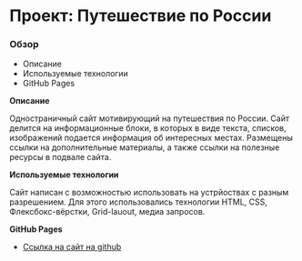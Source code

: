 # Проект: Путешествие по России

### Обзор
* Описание
* Используемые технологии
* GitHub Pages

**Описание**

Одностраничный сайт мотивирующий на путешествия по России. 
Сайт делится на информационные блоки, в которых в виде текста, списков, изображений подается информация об интересных местах. Размещены ссылки на дополнительные материалы, а также ссылки на полезные ресурсы в подвале сайта.

**Используемые технологии**

Сайт написан с возможностью использовать на устрйоствах с разным разрешением. Для этого использовались технологии HTML, CSS, Флексбокс-вёрстки, Grid-lauout, медиа запросов.

**GitHub Pages**

* [Ссылка на сайт на github](https://github.com/MakMiha/russian-travel)
